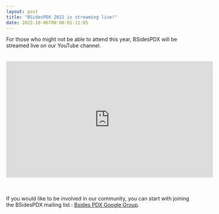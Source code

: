 ```yaml
---
layout: post
title: "BSidesPDX 2022 is streaming live!"
date: 2022-10-06T00:00:01-11:05
---
```

<div class="center">
For those who might not be able to attend this year, BSidesPDX will be streamed live on our YouTube channel.
</div>
<br><br>
<iframe width="560" height="315" src="https://www.youtube-nocookie.com/embed/QOypldw6hnY" title="YouTube video player" frameborder="0" allow="accelerometer; autoplay; clipboard-write; encrypted-media; gyroscope; picture-in-picture" allowfullscreen></iframe>
<br><br><br>


If you would like to be involved in our community, you can start with joining the BSidesPDX mailing list : [Bsides PDX Google Group](https://groups.google.com/forum/#!forum/bsidespdx).
